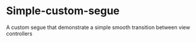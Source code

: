 Simple-custom-segue
===================

A custom segue that demonstrate a simple smooth transition between view controllers